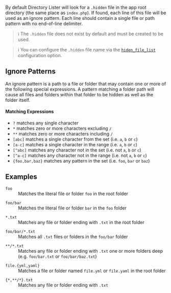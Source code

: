 By default Directory Lister will look for a `.hidden` file in the app root directory (the same place as `index.php`). If found, each line of this file will be used as an ignore pattern. Each line should contain a single file or path pattern with no end-of-line delimiter.

> ℹ️ The `.hidden` file does not exist by default and must be created to be used.

> ℹ️ You can configure the `.hidden` file name via the [`hiden_file_list`](https://github.com/DirectoryLister/DirectoryLister/wiki/Config-Reference#hidden_files_list) configuration option.

Ignore Patterns
---------------

An ignore pattern is a path to a file or folder that may contain one or more of the following special expressions. A pattern matching a folder path will cause all files and folders within that folder to be hidden as well as the folder itself.

#### Matching Expressions

  - `?` matches any single character
  - `*` matches zero or more characters excluding `/`
  - `**` matches zero or more characters including `/`
  - `[abc]` matches a single character from the set (i.e. `a`, `b` or `c`)
  - `[a-c]` matches a single character in the range (i.e. `a`, `b` or `c`)
  - `[^abc]` matches any character not in the set (i.e. not `a`, `b` or `c`)
  - `[^a-c]` matches any character not in the range (i.e. not `a`, `b` or `c`)
  - `{foo,bar,baz}` matches any pattern in the set (i.e. `foo`, `bar` or `baz`)

Examples
--------

<dl>
    <dt><code>foo</code></dt>
    <dd>Matches the literal file or folder <code>foo</code> in the root folder</dd>
</dl>

<dl>
    <dt><code>foo/bar</code></dt>
    <dd>Matches the literal file or folder <code>bar</code> in the <code>foo</code> folder</dd>
</dl>

<dl>
    <dt><code>*.txt</code></dt>
    <dd>Matches any file or folder ending with <code>.txt</code> in the root folder</dd>
</dl>

<dl>
    <dt><code>foo/bar/*.txt</code></dt>
    <dd>Matches all <code>.txt</code> files or folders in the <code>foo/bar</code> folder</dd>
</dl>

<dl>
    <dt><code>**/*.txt</code></dt>
    <dd>Matches any file or folder ending with <code>.txt</code> one or more folders deep (e.g. <code>foo/bar.txt</code> or <code>foo/bar/baz.txt</code>)</dd>
</dl>

<dl>
    <dt><code>file.{yml,yaml}</code></dt>
    <dd>Matches a file or folder named <code>file.yml</code> or <code>file.yaml</code> in the root folder</dd>
</dl>

<dl>
    <dt><code>{*,**/*}.txt</code></dt>
    <dd>Matches any file or folder ending with <code>.txt</code></dd>
</dl>
